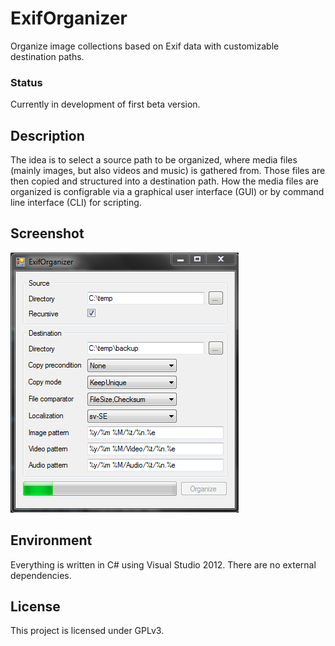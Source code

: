 ExifOrganizer
=============

Organize image collections based on Exif data with customizable destination paths.
### Status
Currently in development of first beta version.

## Description
The idea is to select a source path to be organized, where media files (mainly images, but also videos and music) is gathered from. Those files are then copied and structured into a destination path. How the media files are organized is configrable via a graphical user interface (GUI) or by command line interface (CLI) for scripting.

## Screenshot
![ExifOrganizer GUI](screenshot.png)

## Environment
Everything is written in C# using Visual Studio 2012. There are no external dependencies.

## License
This project is licensed under GPLv3.

